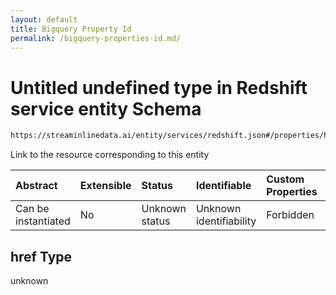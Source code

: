 ```yaml
---
layout: default
title: Bigquery Property Id
permalink: /bigquery-properties-id.md/
---
```

# Untitled undefined type in Redshift service entity Schema

```txt
https://streaminlinedata.ai/entity/services/redshift.json#/properties/href
```

Link to the resource corresponding to this entity

| Abstract            | Extensible | Status         | Identifiable            | Custom Properties | Additional Properties | Access Restrictions | Defined In                                                             |
| :------------------ | :--------- | :------------- | :---------------------- | :---------------- | :-------------------- | :------------------ | :--------------------------------------------------------------------- |
| Can be instantiated | No         | Unknown status | Unknown identifiability | Forbidden         | Allowed               | none                | [redshift.json*](redshift.md "open original schema") |

## href Type

unknown
